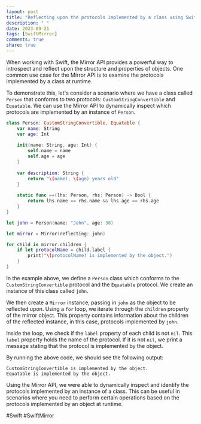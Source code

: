 ```yaml
---
layout: post
title: "Reflecting upon the protocols implemented by a class using Swift Mirror API"
description: " "
date: 2023-09-21
tags: [SwiftMirror]
comments: true
share: true
---
```


When working with Swift, the Mirror API provides a powerful way to introspect and reflect upon the structure and properties of objects. One common use case for the Mirror API is to examine the protocols implemented by a class at runtime.

To demonstrate this, let's consider a scenario where we have a class called `Person` that conforms to two protocols: `CustomStringConvertible` and `Equatable`. We can use the Mirror API to dynamically inspect which protocols are implemented by an instance of `Person`.

```swift
class Person: CustomStringConvertible, Equatable {
    var name: String
    var age: Int
    
    init(name: String, age: Int) {
        self.name = name
        self.age = age
    }
    
    var description: String {
        return "\(name), \(age) years old"
    }
    
    static func ==(lhs: Person, rhs: Person) -> Bool {
        return lhs.name == rhs.name && lhs.age == rhs.age
    }
}

let john = Person(name: "John", age: 30)

let mirror = Mirror(reflecting: john)

for child in mirror.children {
    if let protocolName = child.label {
        print("\(protocolName) is implemented by the object.")
    }
}
```

In the example above, we define a `Person` class which conforms to the `CustomStringConvertible` protocol and the `Equatable` protocol. We create an instance of this class called `john`.

We then create a `Mirror` instance, passing in `john` as the object to be reflected upon. Using a `for` loop, we iterate through the `children` property of the mirror object. This property contains information about the children of the reflected instance, in this case, protocols implemented by `john`.

Inside the loop, we check if the `label` property of each child is not `nil`. This `label` property holds the name of the protocol. If it is not `nil`, we print a message stating that the protocol is implemented by the object.

By running the above code, we should see the following output:

```
CustomStringConvertible is implemented by the object.
Equatable is implemented by the object.
```

Using the Mirror API, we were able to dynamically inspect and identify the protocols implemented by an instance of a class. This can be useful in scenarios where you need to perform certain operations based on the protocols implemented by an object at runtime.

#Swift #SwiftMirror